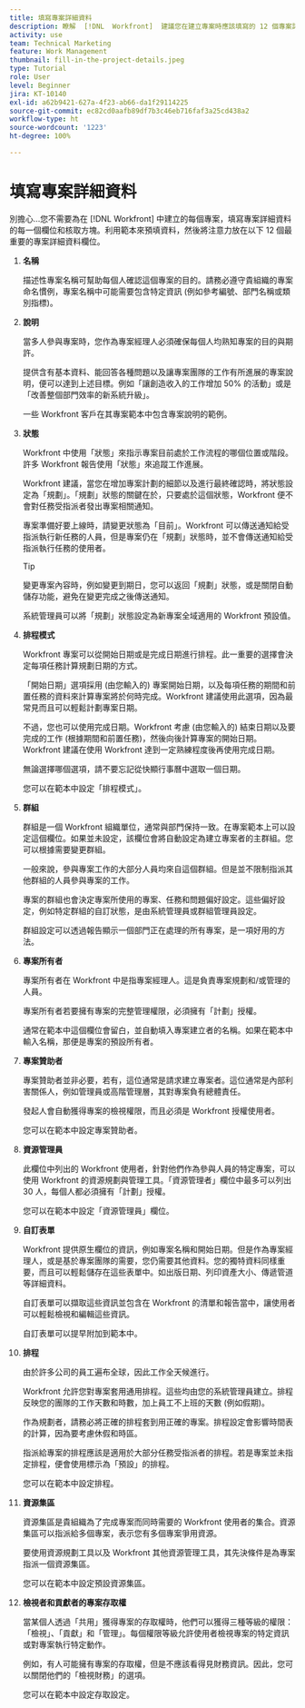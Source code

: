 ```yaml
---
title: 填寫專案詳細資料
description: 瞭解  [!DNL  Workfront]  建議您在建立專案時應該填寫的 12 個專案詳細資料欄位。
activity: use
team: Technical Marketing
feature: Work Management
thumbnail: fill-in-the-project-details.jpeg
type: Tutorial
role: User
level: Beginner
jira: KT-10140
exl-id: a62b9421-627a-4f23-ab66-da1f29114225
source-git-commit: ec82cd0aafb89df7b3c46eb716faf3a25cd438a2
workflow-type: ht
source-wordcount: '1223'
ht-degree: 100%

---
```


# 填寫專案詳細資料

別擔心...您不需要為在 [!DNL  Workfront] 中建立的每個專案，填寫專案詳細資料的每一個欄位和核取方塊。利用範本來預填資料，然後將注意力放在以下 12 個最重要的專案詳細資料欄位。

1. **名稱**

   描述性專案名稱可幫助每個人確認這個專案的目的。請務必遵守貴組織的專案命名慣例，專案名稱中可能需要包含特定資訊 (例如參考編號、部門名稱或類別指標)。


1. **說明**

   當多人參與專案時，您作為專案經理人必須確保每個人均熟知專案的目的與期許。

   提供含有基本資料、能回答各種問題以及讓專案團隊的工作有所進展的專案說明，便可以達到上述目標。例如「讓創造收入的工作增加 50% 的活動」或是「改善整個部門效率的新系統升級」。

   一些 Workfront 客戶在其專案範本中包含專案說明的範例。

1. **狀態**

   Workfront 中使用「狀態」來指示專案目前處於工作流程的哪個位置或階段。許多 Workfront 報告使用「狀態」來追蹤工作進展。

   Workfront 建議，當您在增加專案計劃的細節以及進行最終確認時，將狀態設定為「規劃」。「規劃」狀態的關鍵在於，只要處於這個狀態，Workfront 便不會對任務受指派者發出專案相關通知。

   專案準備好要上線時，請變更狀態為「目前」。Workfront 可以傳送通知給受指派執行新任務的人員，但是專案仍在「規劃」狀態時，並不會傳送通知給受指派執行任務的使用者。

   >[!TIP]
   >
   >  變更專案內容時，例如變更到期日，您可以返回「規劃」狀態，或是關閉自動儲存功能，避免在變更完成之後傳送通知。

   系統管理員可以將「規劃」狀態設定為新專案全域適用的 Workfront 預設值。

1. **排程模式**

   Workfront 專案可以從開始日期或是完成日期進行排程。此一重要的選擇會決定每項任務計算規劃日期的方式。

   「開始日期」選項採用 (由您輸入的) 專案開始日期，以及每項任務的期間和前置任務的資料來計算專案將於何時完成。Workfront 建議使用此選項，因為最常見而且可以輕鬆計劃專案日期。

   不過，您也可以使用完成日期。Workfront 考慮 (由您輸入的) 結束日期以及要完成的工作 (根據期間和前置任務)，然後向後計算專案的開始日期。Workfront 建議在使用 Workfront 達到一定熟練程度後再使用完成日期。

   無論選擇哪個選項，請不要忘記從快顯行事曆中選取一個日期。

   您可以在範本中設定「排程模式」。

1. **群組**

   群組是一個 Workfront 組織單位，通常與部門保持一致。在專案範本上可以設定這個欄位。如果並未設定，該欄位會將自動設定為建立專案者的主群組。您可以根據需要變更群組。

   一般來說，參與專案工作的大部分人員均來自這個群組。但是並不限制指派其他群組的人員參與專案的工作。

   專案的群組也會決定專案所使用的專案、任務和問題偏好設定。這些偏好設定，例如特定群組的自訂狀態，是由系統管理員或群組管理員設定。

   群組設定可以透過報告顯示一個部門正在處理的所有專案，是一項好用的方法。

1. **專案所有者**

   專案所有者在 Workfront 中是指專案經理人。這是負責專案規劃和/或管理的人員。

   專案所有者若要擁有專案的完整管理權限，必須擁有「計劃」授權。

   通常在範本中這個欄位會留白，並自動填入專案建立者的名稱。如果在範本中輸入名稱，那便是專案的預設所有者。

1. **專案贊助者**

   專案贊助者並非必要，若有，這位通常是請求建立專案者。這位通常是內部利害關係人，例如管理員或高階管理層，其對專案負有總體責任。

   發起人會自動獲得專案的檢視權限，而且必須是 Workfront 授權使用者。

   您可以在範本中設定專案贊助者。

1. **資源管理員**

   此欄位中列出的 Workfront 使用者，針對他們作為參與人員的特定專案，可以使用 Workfront 的資源規劃與管理工具。「資源管理者」欄位中最多可以列出 30 人，每個人都必須擁有「計劃」授權。

   您可以在範本中設定「資源管理員」欄位。

1. **自訂表單**

   Workfront 提供原生欄位的資訊，例如專案名稱和開始日期。但是作為專案經理人，或是基於專案團隊的需要，您仍需要其他資料。您的獨特資料同樣重要，而且可以輕鬆儲存在這些表單中。如出版日期、列印資產大小、傳遞管道等詳細資料。

   自訂表單可以擷取這些資訊並包含在 Workfront 的清單和報告當中，讓使用者可以輕鬆檢視和編輯這些資訊。

   自訂表單可以提早附加到範本中。

1. **排程**

   由於許多公司的員工遍布全球，因此工作全天候進行。

   Workfront 允許您對專案套用通用排程。這些均由您的系統管理員建立。排程反映您的團隊的工作天數和時數，加上員工不上班的天數 (例如假期)。

   作為規劃者，請務必將正確的排程套到用正確的專案。排程設定會影響時間表的計算，因為要考慮休假和時區。

   指派給專案的排程應該是適用於大部分任務受指派者的排程。若是專案並未指定排程，便會使用標示為「預設」的排程。

   您可以在範本中設定排程。

1. **資源集區**

   資源集區是貴組織為了完成專案而同時需要的 Workfront 使用者的集合。資源集區可以指派給多個專案，表示您有多個專案爭用資源。

   要使用資源規劃工具以及 Workfront 其他資源管理工具，其先決條件是為專案指派一個資源集區。

   您可以在範本中設定預設資源集區。

1. **檢視者和貢獻者的專案存取權**

   當某個人透過「共用」獲得專案的存取權時，他們可以獲得三種等級的權限：「檢視」、「貢獻」和「管理」。每個權限等級允許使用者檢視專案的特定資訊或對專案執行特定動作。

   例如，有人可能擁有專案的存取權，但是不應該看得見財務資訊。因此，您可以關閉他們的「檢視財務」的選項。

   您可以在範本中設定存取設定。
